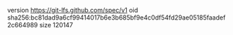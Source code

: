 version https://git-lfs.github.com/spec/v1
oid sha256:bc81dad9a6cf99414017b6e3b685bf9e4c0df54fd29ae05185faadef2c664989
size 120147
